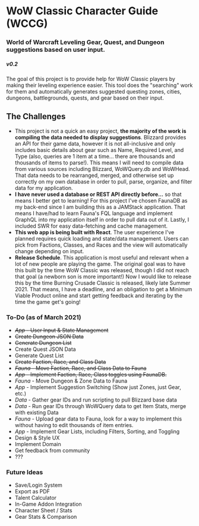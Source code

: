 # WoW Classic Character Guide (WCCG)
### World of Warcraft Leveling Gear, Quest, and Dungeon suggestions based on user input.
##### v0.2

The goal of this project is to provide help for WoW Classic players by making their leveling experience easier.  This tool does the "searching" work for them and automatically generates suggested questing zones, cities, dungeons, battlegrounds, quests, and gear based on their input.

## The Challenges
- This project is not a quick an easy project, **the majority of the work is compiling the data needed to display suggestions**.  Blizzard provides an API for their game data, however it is not all-inclusive and only includes basic details about gear such as Name, Required Level, and Type (also, queries are 1 item at a time... there are thousands and thousands of items to parse!).  This means I will need to compile data from various sources including Blizzard, WoWQuery.db and WoWHead.  That data needs to be rearranged, merged, and otherwise set up correctly on my own database in order to pull, parse, organize, and filter data for my application.
- **I have never used a database or REST API directly before...** so that means I better get to learning!  For this project I've chosen FaunaDB as my back-end since I am building this as a JAMStack application.  That means I have/had to learn Fauna's FQL language and implement GraphQL into my application itself in order to pull data out of it.  Lastly, I included SWR for easy data-fetching and cache management.
- **This web app is being built with React**.  The user experience I've planned requires quick loading and state/data management.  Users can pick from Factions, Classes, and Races and the view will automatically change depending on input.
- **Release Schedule**. This application is most useful and relevant when a lot of new people are playing the game.  The original goal was to have this built by the time WoW Classic was released, though I did not reach that goal (a newborn son is more important!)  Now I would like to release this by the time Burning Crusade Classic is released, likely late Summer 2021.  That means, I have a deadline, and an obligation to get a Minimum Viable Product online and start getting feedback and iterating by the time the game get's going!

### To-Do (as of March 2021)
- ~~*App* - User Input & State Management~~
- ~~Create Dungeon JSON Data~~
- ~~Generate Dungeon List~~
- Create Quest JSON Data
- Generate Quest List
- ~~Create Faction, Race, and Class Data~~
- ~~*Fauna* - Move Faction, Race, and Class Data to Fauna~~
- ~~*App* - Implement Faction, Race, Class toggles using FaunaDB.~~
- *Fauna* - Move Dungeon & Zone Data to Fauna
- *App* - Implement Suggestion Switching (Show just Zones, just Gear, etc.)
- *Data* - Gather gear IDs and run scripting to pull Blizzard base data
- *Data* - Run gear IDs through WoWQuery data to get Item Stats, merge with existing Data
- *Fauna* - Upload gear data to Fauna, look for a way to implement this without having to edit thousands of item entries.
- *App* - Implement Gear Lists, including Filters, Sorting, and Toggling
- Design & Style UX
- Implement Domain
- Get feedback from community
- ???

### Future Ideas
- Save/Login System
- Export as PDF
- Talent Calculator
- In-Game Addon Integration
- Character Sheet / Stats
- Gear Stats & Comparison